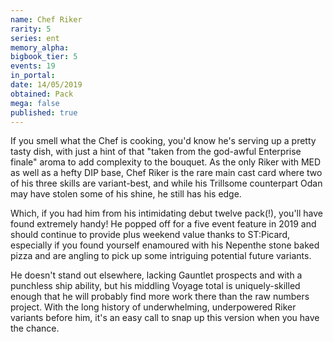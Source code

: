 ```yaml
---
name: Chef Riker
rarity: 5
series: ent
memory_alpha:
bigbook_tier: 5
events: 19
in_portal:
date: 14/05/2019
obtained: Pack
mega: false
published: true
---
```


If you smell what the Chef is cooking, you'd know he's serving up a pretty tasty dish, with just a hint of that "taken from the god-awful Enterprise finale" aroma to add complexity to the bouquet. As the only Riker with MED as well as a hefty DIP base, Chef Riker is the rare main cast card where two of his three skills are variant-best, and while his Trillsome counterpart Odan may have stolen some of his shine, he still has his edge. 

Which, if you had him from his intimidating debut twelve pack(!), you'll have found extremely handy! He popped off for a five event feature in 2019 and should continue to provide plus weekend value thanks to ST:Picard, especially if you found yourself enamoured with his Nepenthe stone baked pizza and are angling to pick up some intriguing potential future variants.

He doesn't stand out elsewhere, lacking Gauntlet prospects and with a punchless ship ability, but his middling Voyage total is uniquely-skilled enough that he will probably find more work there than the raw numbers project. With the long history of underwhelming, underpowered Riker variants before him, it's an easy call to snap up this version when you have the chance.
